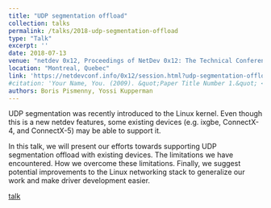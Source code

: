 ```yaml
---
title: "UDP segmentation offload"
collection: talks
permalink: /talks/2018-udp-segmentation-offload
type: "Talk"
excerpt: ''
date: 2018-07-13
venue: "netdev 0x12, Proceedings of NetDev 0x12: The Technical Conference on Linux Networking"
location: "Montreal, Quebec"
link: 'https://netdevconf.info/0x12/session.html?udp-segmentation-offload'
#citation: 'Your Name, You. (2009). &quot;Paper Title Number 1.&quot; <i>Journal 1</i>. 1(1).'
authors: Boris Pismenny, Yossi Kupperman
---
```


UDP segmentation was recently introduced to the Linux kernel. Even though this
is a new netdev features, some existing devices (e.g. ixgbe, ConnectX-4, and
ConnectX-5) may be able to support it.

In this talk, we will present our efforts towards supporting UDP segmentation
offload with existing devices.  The limitations we have encountered. How we
overcome these limitations. Finally, we suggest potential improvements to the
Linux networking stack to generalize our work and make driver development
easier.

[talk](https://netdevconf.info/0x12/session.html?udp-segmentation-offload)
